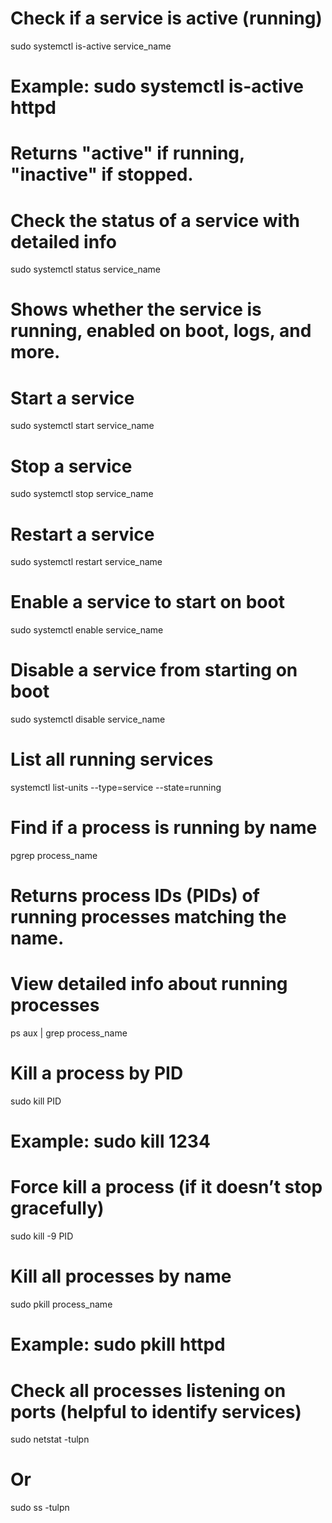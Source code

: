 
# Check if a service is active (running)
sudo systemctl is-active service_name
# Example: sudo systemctl is-active httpd
# Returns "active" if running, "inactive" if stopped.

# Check the status of a service with detailed info
sudo systemctl status service_name
# Shows whether the service is running, enabled on boot, logs, and more.

# Start a service
sudo systemctl start service_name

# Stop a service
sudo systemctl stop service_name

# Restart a service
sudo systemctl restart service_name

# Enable a service to start on boot
sudo systemctl enable service_name

# Disable a service from starting on boot
sudo systemctl disable service_name

# List all running services
systemctl list-units --type=service --state=running

# Find if a process is running by name
pgrep process_name
# Returns process IDs (PIDs) of running processes matching the name.

# View detailed info about running processes
ps aux | grep process_name

# Kill a process by PID
sudo kill PID
# Example: sudo kill 1234

# Force kill a process (if it doesn’t stop gracefully)
sudo kill -9 PID

# Kill all processes by name
sudo pkill process_name
# Example: sudo pkill httpd

# Check all processes listening on ports (helpful to identify services)
sudo netstat -tulpn
# Or
sudo ss -tulpn
